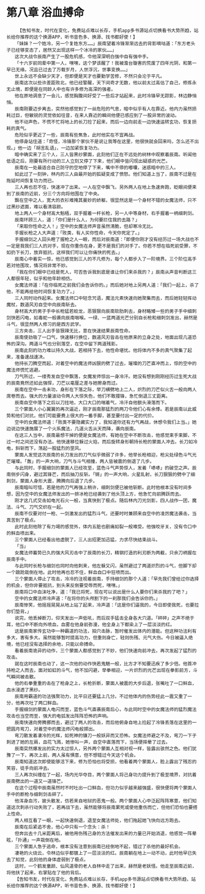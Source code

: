 # 第八章 浴血搏命
        【告知书友，时代在变化，免费站点难以长存，手机app多书源站点切换看书大势所趋，站长给你推荐的这个换源APP，听书音色多、换源、找书都好使！】
       「妹妹？一个姓冷，另一个复姓东方……」辰南望着冷锋渐渐远去的背影嘀咕道：「东方老头子已经够变态了，居然又出现这样一个冰冷的家伙……」
       这次大战令辰南产生了一股危机感，令他深深明白强中自有强中手。
       「十六岁前同辈中第一人，嘿嘿，这个梦该醒了！我被澹台璇害的荒废了四年光阴，和第一早已无缘。况且已过去了万载岁月，人世浮沉，世事变换……」
       世上永远不会缺少天才，但即便是天才也要勤学苦修，不然只会沦于平凡。
       辰南这次以些许差距败北，他已经警醒，天下间奇才无数，他以前太过高估了自己，修炼永无止境，即便是在同龄人中也有许多修为高深的强者。
       他在原地调息了一会儿，感觉胸腹间好受了一些后才站起来，此时冷锋早无踪影，林边静悄悄。
       辰南刚要迈步离去，突然他感觉到了一丝危险的气息，暗中似乎有人在靠近。他内力虽然损耗过巨，但敏锐的灵觉依如往昔，在来人靠近的瞬间他便已感应到了一股异常的波动。
       他不动声色，不慌不忙将地上的长刀捡了起来，而后一边向前走一边快速运转玄功，恢复损耗的真气。
       危险似乎更近了一些，辰南有些焦急，此时他实在不宜再战。
       他停身站住道：「奇怪，冷锋那个家伙不是说让我等在这里，他很快就会回来吗，怎么还不出现。」他一边「胡言乱语」，一边加紧恢复功力。
       暗中确实来了三个人，三人皆黑纱蒙面，此刻他们正在不远处的树林中观察着辰南。听闻他低语之后，刚要有所行动的三人立刻又停了下来，他们眼中皆闪现出疑惑的光芒。
       辰南在一处最适合自己防守的空地停了下来，嘴中不停的嘟囔，迷惑暗中的三人。
       如此过了一刻钟，林内的三人由最开始的狐疑变成了愤怒。他们知道上当了，辰南不过是在拖延时间恢复功力而已。
       三人再也忍不住，快速冲了出来。一人在空中飘飞，另外两人在地上急速奔跑，眨眼间便来到了辰南的近前，分三个方向将他围在了中央。
       飘在空中之人，宽大的衣衫难掩其曼妙的娇躯，很显然这是一个身材不错的女魔法师，只不过黑纱遮面，难以看清容颜。
       地上两人一个身材高大魁梧，双手握着一杆长枪，另一人中等身材，右手握着一柄细刺剑。
       辰南环顾三人，道：「你们是什么人，为何要拦住我的去路？」
       「来取你性命之人！」空中的女魔法师声音虽然清脆，但却寒冷无比。
       手握长枪之人大声道：「败类，有人买你性命，今天你死定了。」
       手握细剑之人回头瞪了握枪之人一眼，而后对辰南道：「即便你刚才没有经历过一场大战也不一定是我我们三人的对手，现在你重伤在身，更不是我们的对手了。你若不想在临死前受罪，不如扔下长刀，放弃抵抗，这样我们可以让你痛快的死去。」
       辰南心中着实一惊，他已感觉到三人的不凡修为，每个人都步入了一阶境界。三个阶位高手若对他围攻，情况将非常不妙。
       「我在你们眼中已经是死人，可否告诉我到底是谁让你们来杀我的？」辰南从声音判断这三人都很年轻，似乎和他年龄相仿。
       女魔法师道：「在你临死之前我们会告诉你的。」而后她对地上另两人道：「我们一起上，杀了他，不能再给他时间恢复功力了。」
       三人同时动作起来。女魔法师口中轻念咒语，魔法元素快速向她聚集而去，而后她轻轻挥动魔杖，数道风刃自空中向辰南斩去。
       身材高大的男子手中长枪猛若蛟龙，恶狠狠向辰南软肋刺去，身材略矮一些的男子手中细刺剑快若闪电，如毒蛇一般袭向辰南咽喉。一绿、一蓝两道光芒分别自长枪和细刺剑发出，赫然是斗气，很显然两人修习的是西方武学。
       三方夹击，三人出手皆狠辣无比，意在快速结果辰南性命。
       辰南使劲吸了一口气，快速移行换位，数道风刃皆击在他原来的立身之处，地面出现几道恐怖的深沟。两道斗气也分别落空，在空中留下两道残影。
       辰南此刻的功力难以持久大战，若相持下去，他性命堪忧。他将体内不多的真气聚集了起来，准备速战速决。
       他持长刀腾空而起，对着空中的魔法师凶狠的劈了过去，璀璨的刀芒直冲而上，惊的空中的魔法师慌忙逃避。
       刀气所过，一缕秀发自空中飘落，女魔发师惊出一身冷汗。她没有想到刚刚经历过生死大战的辰南竟然还如此强悍，刀芒以毫厘之差与她擦身而过。
       辰南在空中一击未功，身形在下落之际，举刀横劈地上二人，炽烈的刀芒似火舌一般向两人席卷而去。强大的力量波动令两人大惊失色，他们不敢撄锋，急忙倒退三丈距离。
       辰南自空中落下之后以刀拄地，大口大口的喘着气，冷汗自他额头滑落而下。
       三个蒙面人小心翼翼的再次逼近，刚才辰南那猛烈的两刀令他们心有余悸。若是辰南以此威势和他们对抗，他们可能要费上很大的一番手脚，甚至要付出一定的代价。
       空中的女魔法师道：「败类不要隐藏实力了，我知道你还有力气再战，休想令我们上当。」她边说边快速施展了一个火系魔法，几道火舌从天而降，袭向辰南。
       在这三人当中，辰南最想干掉的便是女魔法师，有她在空中不断攻击，他感觉束手束脚，不过一时之间还没有办法。他快速移位躲过火焰，而后旋转身形朝持长枪的蒙面人冲去。长刀如冷电，斜斩而下，荡起一股猛烈的罡风。
       蒙面人发觉这次辰南的长刀发出的刀气似乎微弱了许多，他举长枪相迎，枪尖处绿色斗气光芒璀璨。「轰」的一声大响，刀气与斗气相撞，两人皆被震的倒退了几步。
       与此同时，手握细剑的蒙面人已经攻至，蓝色斗气声势惊人，发着「哧哧」的破空之声。辰南侧步闪身，避过其锋芒，而后抽刀反斩。「锵」的一声大响，火星乱射，长刀狠狠的劈中了细刺剑，蒙面人身形大震，腾腾向后退了几步。
       辰南暗叫可惜，若是他的刀气再强上稍许，细刺剑便已被他斩断。此时他根本没有时间多想，因为空中的女魔法师发出的一排冰枪已经袭到了他头顶上方，他急忙向前腾跃而去。
       刚才这几式交击如电光石火一般，当真快到了极点。随后林内刀光剑影，四人战作一团，魔法、斗气、刀气交织在一起。
       辰南不仅要对付一枪、一剑激发出的猛烈斗气，还要时时兼顾来自空中的凌厉魔法袭击，当真苦到了极点。
       此时此刻他除了有力竭的感觉外，体内五脏也剧痛如裂一般难受。他强咬牙关，没有令口中的鲜血喷出来。
       三个蒙面人已经看出他虚脱了，三人出招更加迅猛，力求尽快结束战斗。
       「当」
       女魔法师蓄势已久的强大风刃击中了辰南的长刀，精钢打造的利刃断为两截，只余刀柄握在辰南手中。
       与此同时长枪与细剑也同时向他刺来，他左躲又闪，虽然避过了两道炽烈的斗气，但脚下却一个踉跄栽倒在地。此时他再也忍不住，鲜血自口中狂喷而出。
       三个蒙面人停止了攻击，冷冷的注视着辰南，手持细剑的那个人道：「早先我们曾给过你选择的机会，但你非要抵抗，到头来反倒要受辱而死，嘿嘿。」
       辰南将口中血沫吐净，道：「我已将死，现在可以说出是什么人要你们来杀我的了吧？」
       空中的女魔法师冷声道：「在将你的头颅割下的一刹那我们会告诉你的。」
       辰南惨笑，他摇摇晃晃从地上站了起来，冷声道：「这是你们逼我的，今日即使我死，也要拉你们垫背。」
       说完，他丢掉断刀，仰天发出一声低吼，而后双手猛击全身各大穴道。「砰砰」之声不绝于耳，他口中不断向外喷血，血雾在他身前弥漫，他全身上下都染上了一层淡淡的红。
       这是辰南家传玄功中一种霸道的功法，拍穴击脉，暂时催发出体内的潜能。但这种功法利有多大，害有多大。虽然能够暂时提高功力，但重则身亡，轻则伤残、元气大伤。今日被逼入绝境，他已经没有选择的余地，只能以命搏命。
       看着辰南诡异的动作，三个蒙面人都感觉到了不妙，他们快速向前冲去，再次发起了猛烈的攻击。
       就在这时辰南也动了，这一次他的动作快若鬼魅一般，比方才不知要迅疾了多少倍。他首冲持枪之人而去，面对如虹的斗气，他不加闪避，举拳相迎，一片炽烈的光芒出现在拳影前方，斗气瞬间被击散。
       他的右拳重重的击在了枪身之上，长枪折断，蒙面人被震的大步后退，张嘴吐了一口鲜血，血水浸透了黑纱。
       辰南用霸道的功法强聚功力，比平日还要猛上几分。不过他体内的伤势经此一震又重了一分，他再次吐了两口鲜血。
       手握细剑的蒙面人电闪而至，蓝色斗气直袭辰南后心，与此同时空中的女魔法师的猛烈魔法攻击也当空而至，强大的电弧发出阵阵恐怖的声响。
       辰南快速向旁腾挪而去，避过了两人的攻击，而后他俯身自地上捡起了冷锋丢落在这里的一把圆月弯刀，对着空中的魔法师闪电般掷出。
       弯刀散发着凄冷的光辉，如死神的镰刀一般妖异而又恐怖。女魔法师避之不及，弯刀一下子刺进了她的左肩，血花飞溅，她惨叫一声，自空中直落而下，当场便摔晕了过去。
       辰南突然爆发出的实力太过惊人，另外两个蒙面人互相对视一样，皆露出骇然之色。他们犹豫了一下，再次上前，两人虽有惧意，但不想错过今天这个机会。
       辰南知道这次即使能够活下来，修为恐怕也将受损，他看着两个蒙面人，脸上露出了残忍的笑容，徒手向前冲去。
       三人再次纠缠在了一起，场内光华夺目，两个蒙面人将己身功力提升到了极至境界，对抗着辰南劈出的一道又一道锋芒。
       在这个过程中辰南虽然时不时吐出一口鲜血，但功力似乎越来越强盛，很快便将两个蒙面人手中的断枪与细刺剑击碎了。
       他浑身血污，披头散发，仿若来自地狱的恶鬼一般。两个蒙面人心中泛起阵阵寒意，他们知道这次刺杀行动失败了，若再战下去，虽然能够将辰南累死或使他重伤而亡，但他们恐怕也要搭上性命。
       两人相互看了一眼，一起快速倒退，退至女魔法师处，他们拖起她飞快向远方跑去。
       辰南在后紧追不舍，他心中只有一个念头：杀！
       但奔出去十几米距离后，被他用伤残己身的方法催发出来的力量已开始消退，他感觉一阵晕眩，「扑通」一声栽倒在地。
       三个蒙面人急于逃命，根本没有注意到辰南已经倒地不起，错过了杀他的最好机会。
       凄艳的火烧云，令林边似乎都镀上了一层淡淡的红。辰南躺在地上一动不动，此时他早已失去了知觉，此刻他的身体虚弱到了极点。
       这时，一个鹤发童颜、仙风道骨的老人自林中走了出来，赫然是老妖怪。他走至辰南近前，将他扶了起来，右掌贴在了他的背后。
       【告知书友，时代在变化，免费站点难以长存，手机app多书源站点切换看书大势所趋，站长给你推荐的这个换源APP，听书音色多、换源、找书都好使！】